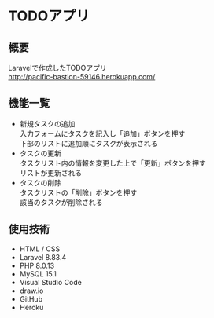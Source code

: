# TODOアプリ

## 概要

Laravelで作成したTODOアプリ  
<http://pacific-bastion-59146.herokuapp.com/>  

## 機能一覧

- 新規タスクの追加  
  入力フォームにタスクを記入し「追加」ボタンを押す  
  下部のリストに追加順にタスクが表示される  
- タスクの更新  
  タスクリスト内の情報を変更した上で「更新」ボタンを押す  
  リストが更新される  
- タスクの削除  
  タスクリストの「削除」ボタンを押す  
  該当のタスクが削除される

## 使用技術

- HTML / CSS
- Laravel 8.83.4
- PHP 8.0.13
- MySQL 15.1
- Visual Studio Code
- draw.io
- GitHub
- Heroku
